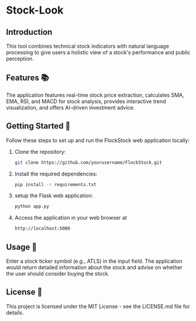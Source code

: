 # Stock-Look

## Introduction

This tool combines technical stock indicators with natural language processing to give users a holistic view of a stock's performance and public perception.

## Features 📚
The application features real-time stock price extraction, calculates SMA, EMA, RSI, and MACD for stock analysis, provides interactive trend visualization, and offers AI-driven investment advice.

## Getting Started 🏁

Follow these steps to set up and run the FlockStock web application locally:

1. Clone the repository:

   ```bash
   git clone https://github.com/yourusername/FlockStock.git

2. Install the required dependencies:
   ```bash
   pip install -r requirements.txt

3. setup the Flask web application:
    ```bash
    python app.py

4. Access the application in your web browser at
    ```bash
    http://localhost:5000

## Usage 🧐

Enter a stock ticker symbol (e.g., ATLS) in the input field.
The application would return detailed information about the stock and advise on whether the user should consider buying the stock. 

## License 🪪

This project is licensed under the MIT License - see the LICENSE.md file for details.
